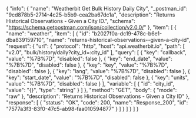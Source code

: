 {
  "info": {
    "name": "Weatherbit Get Bulk History Daily City",
    "_postman_id": "9cd878b5-2714-4c25-b5b9-cea2ba67dc1a",
    "description": "Returns Historical Observations - Given a City ID.",
    "schema": "https://schema.getpostman.com/json/collection/v2.0.0/"
  },
  "item": [
    {
      "name": "weather",
      "item": [
        {
          "id": "b2027f0a-dc19-478c-b6e1-dba839159710",
          "name": "returns-historical-observations--given-a-city-id",
          "request": {
            "url": {
              "protocol": "http",
              "host": "api.weatherbit.io",
              "path": [
                "v2.0",
                "bulk/history/daily?city_id=:city_id"
              ],
              "query": [
                {
                  "key": "callback",
                  "value": "%7B%7D",
                  "disabled": false
                },
                {
                  "key": "end_date",
                  "value": "%7B%7D",
                  "disabled": false
                },
                {
                  "key": "key",
                  "value": "%7B%7D",
                  "disabled": false
                },
                {
                  "key": "lang",
                  "value": "%7B%7D",
                  "disabled": false
                },
                {
                  "key": "start_date",
                  "value": "%7B%7D",
                  "disabled": false
                },
                {
                  "key": "units",
                  "value": "%7B%7D",
                  "disabled": false
                }
              ],
              "variable": [
                {
                  "id": "city_id",
                  "value": "{}",
                  "type": "string"
                }
              ]
            },
            "method": "GET",
            "body": {
              "mode": "raw"
            },
            "description": "Returns Historical Observations - Given a City ID"
          },
          "response": [
            {
              "status": "OK",
              "code": 200,
              "name": "Response_200",
              "id": "7577a3f3-83f0-47c5-ab98-faa010594877"
            }
          ]
        }
      ]
    }
  ]
}